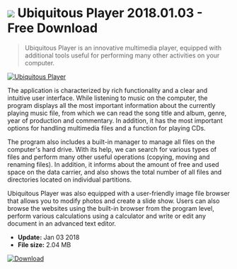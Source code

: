 # ![](https://cdn.softexe.net/static/icon/5/ubiquitous-player-10712.png) Ubiquitous Player 2018.01.03 - Free Download

> Ubiquitous Player is an innovative multimedia player, equipped with additional tools useful for performing many other activities on your computer.

[![Ubiquitous Player](https:https://tse2.mm.bing.net/th?id=OIP.kUpkSnNzYAv3E92705ihKAHaEQ&pid=Api)](https://softexe.net/win/multimedia/audio-video-players/ubiquitous-player:pRgpb.html)

The application is characterized by rich functionality and a clear and intuitive user interface. While listening to music on the computer, the program displays all the most important information about the currently playing music file, from which we can read the song title and album, genre, year of production and commentary. In addition, it has the most important options for handling multimedia files and a function for playing CDs.
 
 The program also includes a built-in manager to manage all files on the computer's hard drive. With its help, we can search for various types of files and perform many other useful operations (copying, moving and renaming files). In addition, it informs about the amount of free and used space on the data carrier, and also shows the total number of all files and directories located on individual partitions.
 
 Ubiquitous Player was also equipped with a user-friendly image file browser that allows you to modify photos and create a slide show. Users can also browse the websites using the built-in browser from the program level, perform various calculations using a calculator and write or edit any document in an advanced text editor.


- **Update:** Jan 03 2018
- **File size:** 2.04 MB

[![Download](https://cdn.softexe.net/static/img/download.png)](https://softexe.net/win/multimedia/audio-video-players/ubiquitous-player:pRgpb.html)


